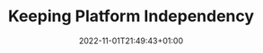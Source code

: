 ---
title: "Keeping Platform Independency "
date: 2022-11-01T21:49:43+01:00
draft: false
weight: 70
---